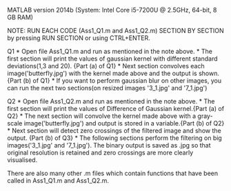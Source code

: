 MATLAB version 2014b (System: Intel Core i5-7200U @ 2.5GHz, 64-bit, 8 GB RAM) 

NOTE: RUN EACH CODE (Ass1_Q1.m and Ass1_Q2.m) SECTION BY SECTION by pressing RUN SECTION or using CTRL+ENTER. 

Q1
	* Open file Ass1_Q1.m and run as mentioned in the note above.
	* The first section will print the values of gaussian kernel with different standard deviations(1,3 and 20). {Part (a) of Q1}
	* Next section convolves each image('butterfly.jpg') with the kernel made above and the output is shown. {Part (b) of Q1}
	* If you want to perform gaussian blur on other images, you can run the next two sections(on resized images '3_1.jpg' and '7_1.jpg')

Q2
	* Open file Ass1_Q2.m and run as mentioned in the note above.
	* The first section will print the values of Difference of Gaussian kernel.{Part (a) of Q2}
	* The next section will convolve the kernel made above with a gray-scale image('butterfly.jpg') and output is stored in a variable.{Part (b) of Q2}
	* Next section will detect zero crossings of the filtered image and show the output. {Part (b) of Q3}
	* The following sections perform the filtering on big images('3_1.jpg' and '7_1.jpg'). The binary output is saved as .jpg so that original resolution is retained and zero crossings are more clearly visualised.

There are also many other .m files which contain functions that have been called in Ass1_Q1.m and Ass1_Q2.m.